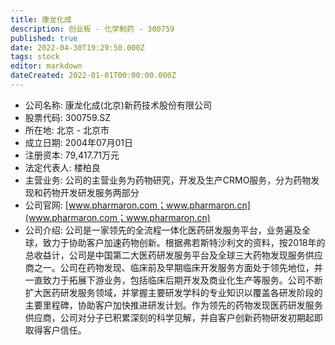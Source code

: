 ```yaml
---
title: 康龙化成
description: 创业板 - 化学制药 - 300759
published: true
date: 2022-04-30T19:29:50.000Z
tags: stock
editor: markdown
dateCreated: 2022-01-01T00:00:00.000Z
---
```


- 公司名称: 康龙化成(北京)新药技术股份有限公司
- 股票代码: 300759.SZ
- 所在地: 北京 - 北京市
- 成立日期: 2004年07月01日
- 注册资本: 79,417.71万元
- 法定代表人: 楼柏良
- 主营业务: 公司的主营业务为药物研究，开发及生产CRMO服务，分为药物发现和药物开发研发服务两部分
- 公司官网: [www.pharmaron.com；www.pharmaron.cn](www.pharmaron.com；www.pharmaron.cn)
- 公司介绍: 公司是一家领先的全流程一体化医药研发服务平台，业务遍及全球，致力于协助客户加速药物创新。根据弗若斯特沙利文的资料，按2018年的总收益计，公司是中国第二大医药研发服务平台及全球三大药物发现服务供应商之一。公司在药物发现、临床前及早期临床开发服务方面处于领先地位，并一直致力于拓展下游业务，包括临床后期开发及商业化生产等服务。公司不断扩大医药研发服务领域，并掌握主要研发学科的专业知识以覆盖各研发阶段的主要里程碑，协助客户加快推进研发计划。作为领先的药物发现医药研发服务供应商，公司对分子已积累深刻的科学见解，并自客户创新药物研发初期起即取得客户信任。


